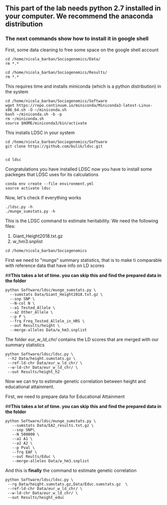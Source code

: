 
## This  part of the lab needs python 2.7 installed in your computer. We recommend the anaconda distribution

### The next commands show how to install it in google shell
First, some data cleaning to free some space on the google shell account

```
cd /home/nicola_barban/Sociogenomics/Data/
rm *.*

cd /home/nicola_barban/Sociogenomics/Results/
rm *.*
```

This requires time and installs miniconda (which is a python distribution) in the system
```
cd /home/nicola_barban/Sociogenomics/Software
wget https://repo.continuum.io/miniconda/Miniconda3-latest-Linux-x86_64.sh -O ~/miniconda.sh
bash ~/miniconda.sh -b -p 
rm ~/miniconda.sh
source $HOME/miniconda3/bin/activate

```


This installs LDSC in your system
```
cd /home/nicola_barban/Sociogenomics/Software
git clone https://github.com/bulik/ldsc.git


cd ldsc
```

Congratulations you have installed LDSC
now you have to install some packeges that LDSC uses for its calculations

```
conda env create --file environment.yml
source activate ldsc
```

Now, let's check if everything works
```
./ldsc.py -h
./munge_sumstats.py -h
```

This is the LDSC command to estimate heritability.
We need the following files:
 1. Giant_Height2018.txt.gz
 2. w_hm3.snplist

```
cd /home/nicola_barban/Sociogenomics

```
First we need to "munge" summary statistics, that is to make ti comparable with reference data that have info on LD scores

##**This takes a lot of time. you can skip this and find the prepared data in the folder**
```
python Software/ldsc/munge_sumstats.py \
  --sumstats Data/Giant_Height2018.txt.gz \
  --snp SNP \
  --N-col N \
  --a1 Tested_Allele \
  --a2 Other_Allele \
  --p P \
  --frq Freq_Tested_Allele_in_HRS \
  --out Results/height \
  --merge-alleles Data/w_hm3.snplist

```

The folder *eur_w_ld_chr/* contains the LD scores that are merged with our summary statistics


```
python Software/ldsc/ldsc.py \
 --h2 Data/height.sumstats.gz \
 --ref-ld-chr Data/eur_w_ld_chr/ \
 --w-ld-chr Data/eur_w_ld_chr/ \
 --out Results/height_h2

```

Now we can try to estimate genetic correlation between height and educational attainment.

First, we need to prepare data for Educational Attainment

##**This takes a lot of time. you can skip this and find the prepared data in the folder**

```
python Software/ldsc/munge_sumstats.py \
   --sumstats Data/EA2_results.txt.gz \
   --snp SNP\
   --N 500000 \
   --a1 A1 \
   --a2 A2 \
   --p Pval \
   --frq EAF \
   --out Reults/Educ \
   --merge-alleles Data/w_hm3.snplist

```

And this is **finally** the command to estimate genetic correlation

```
python Software/ldsc/ldsc.py \
 --rg Data/height.sumstats.gz,Data/Educ.sumstats.gz  \
 --ref-ld-chr Data/eur_w_ld_chr/ \
 --w-ld-chr Data/eur_w_ld_chr/ \
 --out Results/height_educ

```
